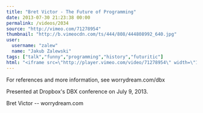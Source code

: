 ```yaml
---
title: "Bret Victor - The Future of Programming"
date: 2013-07-30 21:23:38 00:00
permalink: /videos/2034
source: "http://vimeo.com/71278954"
thumbnail: "http://b.vimeocdn.com/ts/444/808/444808992_640.jpg"
user:
  username: "zalew"
  name: "Jakub Zalewski"
tags: ["talk","funny","programming","history","futuritic"]
html: "<iframe src=\"http://player.vimeo.com/video/71278954\" width=\"1280\" height=\"720\" frameborder=\"0\" webkitAllowFullScreen mozallowfullscreen allowFullScreen></iframe>"
---
```


For references and more information, see worrydream.com/dbx

Presented at Dropbox's DBX conference on July 9, 2013.

Bret Victor -- worrydream.com